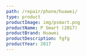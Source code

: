 ```yaml
---
path: /repair/phone/huawei/
type: product
productImage: img/psmart.png
productName: P Smart (2017)
productBrand: Huawei
productDescription: fgfg
productYear: 2017
---
```

